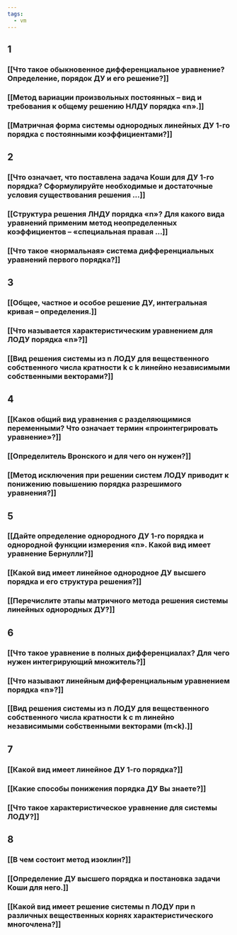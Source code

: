 ```yaml
---
tags:
  - vm
---
```

## 1
### [[Что такое обыкновенное дифференциальное уравнение? Определение, порядок ДУ и его решение?]]

### [[Метод вариации произвольных постоянных – вид и требования к общему решению НЛДУ порядка «n».]]
### [[Матричная форма системы однородных линейных ДУ 1-го порядка с постоянными коэффициентами?]]
## 2
### [[Что означает, что поставлена задача Коши для ДУ 1-го порядка? Сформулируйте необходимые и достаточные условия существования решения ...]]
### [[Структура решения ЛНДУ порядка «n»? Для какого вида уравнений применим метод неопределенных коэффициентов – «специальная правая ...]]
### [[Что такое «нормальная» система дифференциальных уравнений первого порядка?]]
## 3 
### [[Общее, частное и особое решение ДУ, интегральная кривая – определения.]]
### [[Что называется характеристическим уравнением для ЛОДУ порядка «n»?]]
### [[Вид решения системы из n ЛОДУ для вещественного собственного числа кратности k с k линейно независимыми собственными векторами?]]
## 4 
### [[Каков общий вид уравнения с разделяющимися переменными? Что означает термин «проинтегрировать уравнение»?]]
### [[Определитель Вронского и для чего он нужен?]]
### [[Метод исключения при решении систем ЛОДУ приводит к понижению повышению порядка разрешимого уравнения?]]
## 5
### [[Дайте определение однородного ДУ 1-го порядка и однородной функции измерения «n». Какой вид имеет уравнение Бернулли?]]
### [[Какой вид имеет линейное однородное ДУ высшего порядка и его структура решения?]]
### [[Перечислите этапы матричного метода решения системы линейных однородных ДУ?]]
## 6
### [[Что такое уравнение в полных дифференциалах? Для чего нужен интегрирующий множитель?]]
### [[Что называют линейным дифференциальным уравнением порядка «n»?]]
### [[Вид решения системы из n ЛОДУ для вещественного собственного числа кратности k с m линейно независимыми собственными векторами (m<k).]]
## 7
### [[Какой вид имеет линейное ДУ 1-го порядка?]]
### [[Какие способы понижения порядка ДУ Вы знаете?]]
### [[Что такое характеристическое уравнение для системы ЛОДУ?]]
## 8
### [[В чем состоит метод изоклин?]]
### [[Определение ДУ высшего порядка и постановка задачи Коши для него.]]
### [[Какой вид имеет решение системы n ЛОДУ при n различных вещественных корнях характеристического многочлена?]]